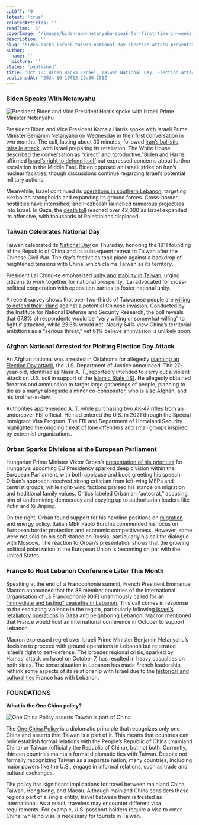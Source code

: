 ```yaml
---
cutOff: '9'
latest: 'true'
relatedArticles: ''
readTime: '5'
coverImage: '/images/biden-and-netanyahu-speak-for-first-time-in-weeks-as-israeli-attack-on-iran-looms-QxMT.webp'
description: ''
slug: 'biden-backs-israel-taiwan-national-day-election-attack-prevented'
author:
  name: ''
  picture: ''
status: 'published'
title: 'Oct 10: Biden Backs Israel, Taiwan National Day, Election Attack Prevented'
publishedAt: '2024-10-10T12:19:30.251Z'
---
```


### Biden Speaks With Netanyahu

![President Biden and Vice President Harris spoke with Israeli Prime Minister Netanyahu](/images/biden-and-netanyahu-speak-for-first-time-in-weeks-as-israeli-attack-on-iran-looms-U0NT.webp)

President Biden and Vice President Kamala Harris spoke with Israeli Prime Minister Benjamin Netanyahu on Wednesday in their first conversation in two months. The call, lasting about 30 minutes, followed [Iran’s ballistic missile attack](https://www.cbsnews.com/news/israel-iran-us-warns-ballistic-missile-attack-amid-idf-ground-operations-lebanon-hezbollah/), with Israel preparing its retaliation. The White House described the conversation as “direct” and “productive.”Biden and Harris affirmed [Israel’s right to defend itself](https://www.cbsnews.com/news/harris-trump-iran-israel-gaza-positions/) but expressed concerns about further escalation in the Middle East. Biden opposed an Israeli strike on Iran’s nuclear facilities, though discussions continue regarding Israel’s potential military actions.

Meanwhile, Israel continued its [operations in southern Lebanon](https://www.politico.eu/article/israel-expand-invasion-south-lebanon/), targeting Hezbollah strongholds and expanding its ground forces. Cross-border hostilities have intensified, and Hezbollah launched numerous projectiles into Israel. In Gaza, the [death toll](https://efe.com/en/latest-news/2024-10-09/gaza-death-toll-exceeds-42000-after-a-year-of-conflict/) reached over 42,000 as Israel expanded its offensive, with thousands of Palestinians displaced.

### Taiwan Celebrates National Day

Taiwan celebrated its [National Day](https://www.politico.com/news/2024/10/10/taiwan-celebrates-national-day-holiday-against-background-of-chinese-threats-00183192) on Thursday, honoring the 1911 founding of the Republic of China and its subsequent retreat to Taiwan after the Chinese Civil War. The day’s festivities took place against a backdrop of heightened tensions with China, which claims Taiwan as its territory.

President Lai Ching-te emphasized [unity and stability in Taiwan](https://www.taipeitimes.com/News/taiwan/archives/2024/10/10/2003825065), urging citizens to work together for national prosperity.  Lai advocated for cross-political cooperation with opposition parties to foster national unity.

A recent survey shows that over two-thirds of Taiwanese people are [willing to defend their island](https://www.dw.com/en/most-taiwanese-would-defend-island-against-china-poll-finds/a-70440750) against a potential Chinese invasion. Conducted by the Institute for National Defense and Security Research, the poll reveals that 67.8% of respondents would be “very willing or somewhat willing” to fight if attacked, while 23.6% would not. Nearly 64% view China’s territorial ambitions as a “serious threat,” yet 61% believe an invasion is unlikely soon.

### Afghan National Arrested for Plotting Election Day Attack

An Afghan national was arrested in Oklahoma for allegedly [planning an Election Day attack](https://www.justice.gov/opa/pr/afghan-national-arrested-plotting-election-day-terrorist-attack-name-isis), the U.S. Department of Justice announced. The 27-year-old, identified as Nasir A. T., reportedly intended to carry out a violent attack on U.S. soil in support of the [Islamic State (IS)](https://www.britannica.com/topic/Islamic-State-in-Iraq-and-the-Levant). He allegedly obtained firearms and ammunition to target large gatherings of people, planning to die as a martyr alongside a minor co-conspirator, who is also Afghan, and his brother-in-law.

Authorities apprehended A. T. while purchasing two AK-47 rifles from an undercover FBI official. He had entered the U.S. in 2021 through the Special Immigrant Visa Program. The FBI and Department of Homeland Security highlighted the ongoing threat of lone offenders and small groups inspired by extremist organizations.

### Orban Sparks Divisions at the European Parliament

Hungarian Prime Minister Viktor Orban’s [presentation of his priorities](https://www.euronews.com/my-europe/2024/10/09/viktor-orban-splits-the-european-parliament-with-presidential-speech) for Hungary’s upcoming EU Presidency sparked deep division within the European Parliament, with both applause and boos greeting his speech. Orbán’s approach received strong criticism from left-wing MEPs and centrist groups, while right-wing factions praised his stance on migration and traditional family values. Critics labeled Orban an “autocrat,” accusing him of undermining democracy and cozying up to authoritarian leaders like Putin and Xi Jinping.

On the right, Orban found support for his hardline positions on [migration](https://www.euronews.com/my-europe/2024/09/06/we-never-let-them-in-hungarys-pm-viktor-orban-demands-new-laws-tackling-migration) and energy policy. Italian MEP Paolo Borchia commended his focus on European border protection and economic competitiveness. However, some were not sold on his soft stance on Russia, particularly his call for dialogue with Moscow. The reaction to Orban’s presentation shows that the growing political polarization in the European Union is becoming on par with the United States.

### France to Host Lebanon Conference Later This Month

Speaking at the end of a Francophonie summit, French President Emmanuel Macron announced that the 88 member countries of the International Organisation of La Francophonie [(OIF)](https://www.britannica.com/topic/Organisation-Internationale-de-la-Francophonie) unanimously called for an [“immediate and lasting” ceasefire in Lebanon](https://www.lemonde.fr/en/international/article/2024/10/06/lebanon-macron-says-88-francophone-countries-call-for-immediate-ceasefire_6728331_4.html). This call comes in response to the escalating violence in the region, particularly following[ Israel’s retaliatory operations](https://www.aljazeera.com/news/liveblog/2024/10/10/live-israel-kills-medics-in-lebanon-as-siege-on-north-gaza-enters-6th-day) in Gaza and neighboring Lebanon. Macron mentioned that France would host an international conference in October to support Lebanon.

Macron expressed regret over Israeli Prime Minister Benjamin Netanyahu’s decision to proceed with ground operations in Lebanon but reiterated Israel’s right to self-defense. The broader regional crisis, sparked by Hamas’ attack on Israel on October 7, has resulted in heavy casualties on both sides. The tense situation in Lebanon has made French leadership rethink some aspects of its relationship with Israel due to the [historical and cultural ties](https://www.middleeasteye.net/news/israels-war-lebanon-can-france-stop-bloodshed) France has with Lebanon.

### FOUNDATIONS

**What is the One China policy?**

![One China Policy asserts Taiwan is part of China](/images/_taiwan-related-topic-M5OD.webp)

The [One China Policy](https://www.csis.org/analysis/what-us-one-china-policy-and-why-does-it-matter) is a diplomatic principle that recognizes only one China and asserts that Taiwan is a part of it. This means that countries can only establish formal relations with the People’s Republic of China (mainland China) or Taiwan (officially the Republic of China), but not both. Currently, thirteen countries maintain formal diplomatic ties with Taiwan. Despite not formally recognizing Taiwan as a separate nation, many countries, including major powers like the U.S., engage in informal relations, such as trade and cultural exchanges.

The policy has significant implications for travel between mainland China, Taiwan, Hong Kong, and Macau. Although mainland China considers these regions part of a single entity, travel between them is treated as international. As a result, travelers may encounter different visa requirements. For example, U.S. passport holders require a visa to enter China, while no visa is necessary for tourists in Taiwan.